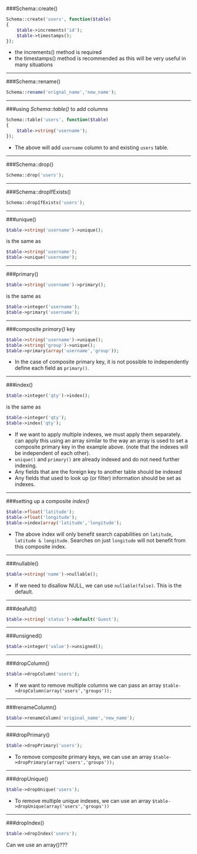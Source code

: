 ###Schema::create()

```php
Schema::create('users', function($table)
{
	$table->increments('id');					
	$table->timestamps();						
});
```

* the increments() method is required
* the timestamps() method is recommended as this will be very useful in many situations

___

###Schema::rename()

```php
Schema::rename('orignal_name','new_name');
```

___

###using *Schema::table()* to add columns

```php
Schema::table('users', function($table)
{
	$table->string('username');
});
```

* The above will add `username` column to and existing `users` table.

___


###Schema::drop()

```php 
Schema::drop('users');
```

___

###Schema::dropIfExists()

```php
Schema::dropIfExists('users');
```

___

###unique()

```php
$table->string('username')->unique();
```

is the same as

```php
$table->string('username');
$table->unique('username');
```
___

###primary()

```php
$table->string('username')->primary();
```

is the same as 

```php
$table->integer('username');
$table->primary('username');
```

___

###composite *primary()* key

```php
$table->string('username')->unique();
$table->string('group')->unique();
$table->primary(array('username','group'));
```

* In the case of composite primary key, it is not possible to independently define each field as `primary()`.

___

###index()

```php
$table->integer('qty')->index();
```

is the same as

```php
$table->integer('qty');
$table->index('qty');
```

* If we want to apply multiple indexes, we must apply them separately.
can apply this using an array similar to the way an array is used to 
set a composite primary key in the example above.  (note that the indexes will be independent of each other).
* `unique()` and `primary()` are already indexed and do not need further indexing.
* Any fields that are the foreign key to another table should be indexed
* Any fields that used to look up (or filter) information should be set as indexes.

___

###setting up a composite *index()*

```php
$table->float('latitude');
$table->float('longitude');
$table->index(array('latitude','longitude');
```

* The above index will only benefit search capabilities on `latitude`, `latitude & longitude`.  Searches on just `longitude` will not benefit from this composite index.
___

###nullable()

```php
$table->string('name')->nullable();
```

* If we need to disallow NULL, we can use `nullable(false)`.  This is the default.

___


###deafult()

```php
$table->string('status')->default('Guest');
```

___

###unsigned()

```php
$table->integer('value')->unsigned();
```

___

###dropColumn()

```php 
$table->dropColumn('users');
```

* If we want to remove multiple columns we can pass an array `$table->dropColumn(array('users','groups'));`


___

###renameColumn()

```php
$table->renameColumn('original_name','new_name');
```

___

###dropPrimary()

```php
$table->dropPrimary('users');
```

* To remove composite primary keys, we can use an array `$table->dropPrimary(array('users','groups'));`

___


###dropUnique()

```php
$table->dropUnique('users');
```


* To remove multiple unique indexes, we can use an array `$table->dropUnique(array('users','groups'))`

___

###dropIndex()

```php
$table->dropIndex('users');
```

Can we use an array()???